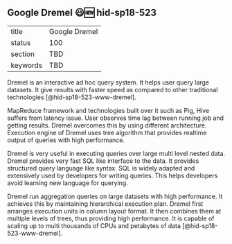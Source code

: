 ## Google Dremel :smiley::new: hid-sp18-523


|          |               |
| -------- | ------------- |
| title    | Google Dremel |
| status   | 100           |
| section  | TBD           |
| keywords | TBD           |



Dremel is an interactive ad hoc query system. It helps user query large 
datasets. It give results with faster speed as compared to other 
traditional technologies [@hid-sp18-523-www-dremel].

MapReduce framework and technologies built over it such as Pig,
 Hive suffers from latency issue. User observes time lag between running 
job and getting results. Dremel overcomes this by using different architecture.  
Execution engine of Dremel uses tree algorithm that provides realtime 
output of queries with high performance.

Dremel is very useful in executing queries over large multi level nested data. 
Dremel provides very fast SQL like interface to the data.
It  provides structured query language like syntax. SQL is widely 
adapted and extensively used by developers for writing queries. This
helps developers avoid learning new language for querying. 

Dremel run aggregation queries on large datasets with high performance. 
It achieves this by maintaining hierarchical execution plan. 
Dremel first arranges execution units in column layout format. It 
then combines them at multiple levels of trees, thus providing high 
performance. It is capable of scaling up to multi thousands of CPUs and 
petabytes of data [@hid-sp18-523-www-dremel].
